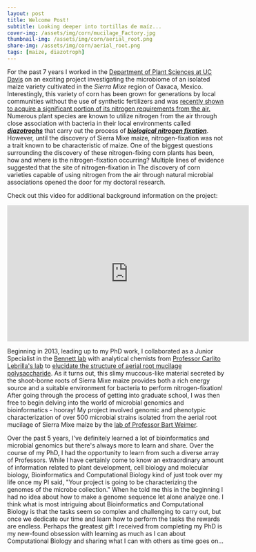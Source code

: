 ```yaml
---
layout: post
title: Welcome Post!
subtitle: Looking deeper into tortillas de maíz... 
cover-img: /assets/img/corn/mucilage_Factory.jpg
thumbnail-img: /assets/img/corn/aerial_root.png
share-img: /assets/img/corn/aerial_root.png
tags: [maize, diazotroph]
---
```


For the past 7 years I worked in the [Department of Plant Sciences at UC Davis](https://www.plantsciences.ucdavis.edu) on an exciting project investigating the microbiome of an isolated maize variety cultivated in the *Sierra Mixe* region of Oaxaca, Mexico. Interestingly, this variety of corn has been grown for generations by local communities without the use of synthetic fertilizers and was [recently shown to acquire a significant portion of its nitrogen requirements from the air.](https://journals.plos.org/plosbiology/article?id=10.1371/journal.pbio.2006352) Numerous plant species are known to utilize nitrogen from the air through close association with bacteria in their local environments called [__*diazotrophs*__](https://en.wikipedia.org/wiki/Diazotroph) that carry out the process of [__*biological nitrogen fixation*__](https://en.wikipedia.org/wiki/Nitrogen_fixation#Biological_nitrogen_fixation). However, until the discovery of Sierra Mixe maize, nitrogen-fixation was not a trait known to be characteristic of maize. One of the biggest questions surrounding the discovery of these nitrogen-fixing corn plants has been, how and where is the nitrogen-fixation occurring? Multiple lines of evidence suggested that the site of nitrogen-fixation in The discovery of corn varieties capable of using nitrogen from the air through natural microbial associations opened the door for my doctoral research.

Check out this video for additional background information on the project:

<iframe width="560" height="315" src="https://www.youtube.com/embed/vSjGabFS1e4" frameborder="0" allow="accelerometer; autoplay; encrypted-media; gyroscope; picture-in-picture" allowfullscreen></iframe>

Beginning in 2013, leading up to my PhD work, I collaborated as a Junior Specialist in the [Bennett lab](https://bennettlab.ucdavis.edu) with analytical chemists from [Professor Carlito Lebrilla's lab](https://lebrilla.faculty.ucdavis.edu) to [elucidate the structure of aerial root mucilage polysaccharide](https://pubs.acs.org/doi/pdf/10.1021/acs.analchem.9b00789). As it turns out, this slimy muccous-like material secreted by the shoot-borne roots of Sierra Mixe maize provides both a rich energy source and a suitable environment for bacteria to perform nitrogen-fixation! After going through the process of getting into graduate school, I was then free to begin delving into the world of microbial genomics and bioinformatics - hooray! My project involved genomic and phenotypic characterization of over 500 microbial strains isolated from the aerial root mucilage of Sierra Mixe maize by the [lab of Professor Bart Weimer](https://weimermicrolab.org).

Over the past 5 years, I've definitely learned a lot of bioinformatics and microbial genomics but there's always more to learn and share. Over the course of my PhD, I had the opportunity to learn from such a diverse array of Professors. While I have certainly come to know an extraordinary amount of information related to plant development, cell biology and molecular biology, Bioinformatics and Computational Biology kind of just took over my life once my PI said, "Your project is going to be characterizing the genomes of the microbe collection." When he told me this in the beginning I had no idea about how to make a genome sequence let alone analyze one. I think what is most intriguing about Bioinformatics and Computational Biology is that the tasks seem so complex and challenging to carry out, but once we dedicate our time and learn how to perform the tasks the rewards are endless. Perhaps the greatest gift I received from completing my PhD is my new-found obsession with learning as much as I can about Computational Biology and sharing what I can with others as time goes on...

